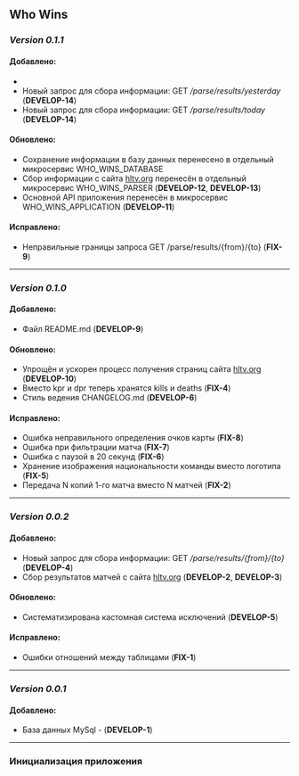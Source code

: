 ## Who Wins

### _**Version 0.1.1**_
#### Добавлено:

-
- Новый запрос для сбора информации: GET _/parse/results/yesterday_ (**DEVELOP-14**)
- Новый запрос для сбора информации: GET _/parse/results/today_ (**DEVELOP-14**)

#### Обновлено:

- Сохранение информации в базу данных перенесено в отдельный микросервис WHO_WINS_DATABASE
- Сбор информации с сайта [hltv.org](https://hltv.org) перенесён в отдельный микросервис WHO_WINS_PARSER (**DEVELOP-12**, **DEVELOP-13**)
- Основной API приложения перенесён в микросервис WHO_WINS_APPLICATION (**DEVELOP-11**)

#### Исправлено:

- Неправильные границы запроса GET /parse/results/{from}/{to} (**FIX-9**)

---

### _**Version 0.1.0**_
#### Добавлено:

- Файл README.md (**DEVELOP-9**)

#### Обновлено:

- Упрощён и ускорен процесс получения страниц сайта [hltv.org](https://hltv.org) (**DEVELOP-10**)
- Вместо kpr и dpr теперь хранятся kills и deaths (**FIX-4**)
- Стиль ведения CHANGELOG.md (**DEVELOP-6**)

#### Исправлено:

- Ошибка неправильного определения очков карты (**FIX-8**)
- Ошибка при фильтрации матча (**FIX-7**)
- Ошибка с паузой в 20 секунд (**FIX-6**)
- Хранение изображения национальности команды вместо логотипа (**FIX-5**)
- Передача N копий 1-го матча вместо N матчей (**FIX-2**)

---

### _**Version 0.0.2**_
#### Добавлено:

- Новый запрос для сбора информации: GET _/parse/results/{from}/{to}_ (**DEVELOP-4**)
- Сбор результатов матчей с сайта [hltv.org](https://hltv.org/results) (**DEVELOP-2**, **DEVELOP-3**)

#### Обновлено:

- Систематизирована кастомная система исключений (**DEVELOP-5**)

#### Исправлено:

- Ошибки отношений между таблицами (**FIX-1**)

---

### _**Version 0.0.1**_
#### Добавлено:

- База данных MySql - (**DEVELOP-1**)

---

### Инициализация приложения 